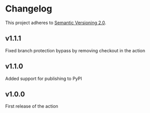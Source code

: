 # Changelog

This project adheres to [Semantic Versioning 2.0](http://semver.org/).

## v1.1.1

Fixed branch protection bypass by removing checkout in the action

## v1.1.0

Added support for publishing to PyPI

## v1.0.0

First release of the action
